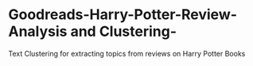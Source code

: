 # Goodreads-Harry-Potter-Review-Analysis and Clustering-
Text Clustering for extracting topics from reviews on Harry Potter Books 
